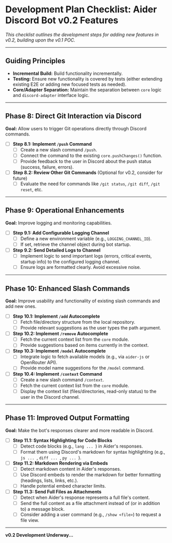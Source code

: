 # Development Plan Checklist: Aider Discord Bot v0.2 Features

*This checklist outlines the development steps for adding new features in v0.2, building upon the v0.1 POC.*

---

## Guiding Principles

*   **Incremental Build:** Build functionality incrementally.
*   **Testing:** Ensure new functionality is covered by tests (either extending existing E2E or adding new focused tests as needed).
*   **Core/Adapter Separation:** Maintain the separation between `core` logic and `discord-adapter` interface logic.

---

## Phase 8: Direct Git Interaction via Discord

**Goal:** Allow users to trigger Git operations directly through Discord commands.

*   [ ] **Step 8.1: Implement `/push` Command**
    *   [ ] Create a new slash command `/push`.
    *   [ ] Connect the command to the existing `core.pushChanges()` function.
    *   [ ] Provide feedback to the user in Discord about the push status (success, failure, errors).
*   [ ] **Step 8.2: Review Other Git Commands** (Optional for v0.2, consider for future)
    *   [ ] Evaluate the need for commands like `/git status`, `/git diff`, `/git reset`, etc.

---

## Phase 9: Operational Enhancements

**Goal:** Improve logging and monitoring capabilities.

*   [ ] **Step 9.1: Add Configurable Logging Channel**
    *   [ ] Define a new environment variable (e.g., `LOGGING_CHANNEL_ID`).
    *   [ ] If set, retrieve the channel object during bot startup.
*   [ ] **Step 9.2: Send Detailed Logs to Channel**
    *   [ ] Implement logic to send important logs (errors, critical events, startup info) to the configured logging channel.
    *   [ ] Ensure logs are formatted clearly. Avoid excessive noise.

---

## Phase 10: Enhanced Slash Commands

**Goal:** Improve usability and functionality of existing slash commands and add new ones.

*   [ ] **Step 10.1: Implement `/add` Autocomplete**
    *   [ ] Fetch file/directory structure from the local repository.
    *   [ ] Provide relevant suggestions as the user types the path argument.
*   [ ] **Step 10.2: Implement `/remove` Autocomplete**
    *   [ ] Fetch the current context list from the `core` module.
    *   [ ] Provide suggestions based on items currently in the context.
*   [ ] **Step 10.3: Implement `/model` Autocomplete**
    *   [ ] Integrate logic to fetch available models (e.g., via `aider-js` or OpenRouter API).
    *   [ ] Provide model name suggestions for the `/model` command.
*   [ ] **Step 10.4: Implement `/context` Command**
    *   [ ] Create a new slash command `/context`.
    *   [ ] Fetch the current context list from the `core` module.
    *   [ ] Display the context list (files/directories, read-only status) to the user in the Discord channel.

---

## Phase 11: Improved Output Formatting

**Goal:** Make the bot's responses clearer and more readable in Discord.

*   [ ] **Step 11.1: Syntax Highlighting for Code Blocks**
    *   [ ] Detect code blocks (e.g., ```lang ... ```) in Aider's responses.
    *   [ ] Format them using Discord's markdown for syntax highlighting (e.g., ```js ... ```, ```diff ... ```, ```py ... ```).
*   [ ] **Step 11.2: Markdown Rendering via Embeds**
    *   [ ] Detect markdown content in Aider's responses.
    *   [ ] Use Discord embeds to render the markdown for better formatting (headings, lists, links, etc.).
    *   [ ] Handle potential embed character limits.
*   [ ] **Step 11.3: Send Full Files as Attachments**
    *   [ ] Detect when Aider's response represents a full file's content.
    *   [ ] Send the full content as a file attachment instead of (or in addition to) a message block.
    *   [ ] Consider adding a user command (e.g., `/show <file>`) to request a file view.

---

**v0.2 Development Underway...** 